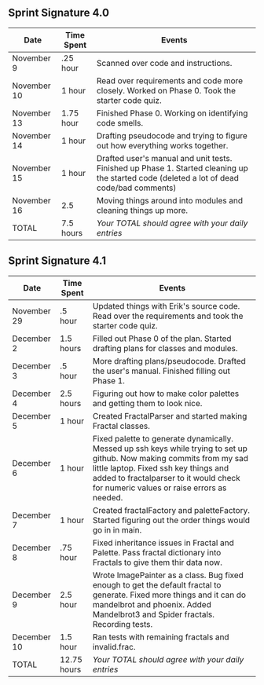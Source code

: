 ## Sprint Signature 4.0

| Date        | Time Spent | Events
|-------------|------------|--------------------
| November 9  | .25 hour   | Scanned over code and instructions.
| November 10 | 1 hour     | Read over requirements and code more closely. Worked on Phase 0. Took the starter code quiz.
| November 13 | 1.75 hour  | Finished Phase 0. Working on identifying code smells.
| November 14 | 1 hour     | Drafting pseudocode and trying to figure out how everything works together. 
| November 15 | 1 hour     | Drafted user's manual and unit tests. Finished up Phase 1. Started cleaning up the started code (deleted a lot of dead code/bad comments)
| November 16 | 2.5        | Moving things around into modules and cleaning things up more.
| TOTAL       | 7.5 hours  | *Your TOTAL should agree with your daily entries*


## Sprint Signature 4.1

| Date        | Time Spent  | Events
|-------------|-------------|--------------------
| November 29 | .5 hour     | Updated things with Erik's source code. Read over the requirements and took the starter code quiz.
| December 2  | 1.5 hours   | Filled out Phase 0 of the plan. Started drafting plans for classes and modules.
| December 3  | .5 hour     | More drafting plans/pseudocode. Drafted the user's manual. Finished filling out Phase 1.
| December 4  | 2.5 hours   | Figuring out how to make color palettes and getting them to look nice.
| December 5  | 1 hour      | Created FractalParser and started making Fractal classes.
| December 6  | 1 hour      | Fixed palette to generate dynamically. Messed up ssh keys while trying to set up github. Now making commits from my sad little laptop. Fixed ssh key things and added to fractalparser to it would check for numeric values or raise errors as needed.
| December 7  | 1 hour      | Created fractalFactory and paletteFactory. Started figuring out the order things would go in in main.
| December 8  | .75 hour    | Fixed inheritance issues in Fractal and Palette. Pass fractal dictionary into Fractals to give them thir data now.
| December 9  | 2.5 hour    | Wrote ImagePainter as a class. Bug fixed enough to get the default fractal to generate. Fixed more things and it can do mandelbrot and phoenix. Added Mandelbrot3 and Spider fractals. Recording tests.
| December 10 | 1.5 hour    | Ran tests with remaining fractals and invalid.frac. 
| TOTAL       | 12.75 hours | *Your TOTAL should agree with your daily entries*
